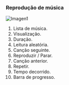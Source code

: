 ### Reprodução de música

![Imagen1](http://static.energysistem.com/images/manuals/42674/56e9971d021d8.jpg)

1. Lista de música.
2. Visualização.
3. Duração.
4. Leitura aleatória.
5. Canção seguinte.
6. Reproduzir / Parar.
7. Canção anterior.
8. Repetir.
9. Tempo decorrido.
10. Barra de progresso.
